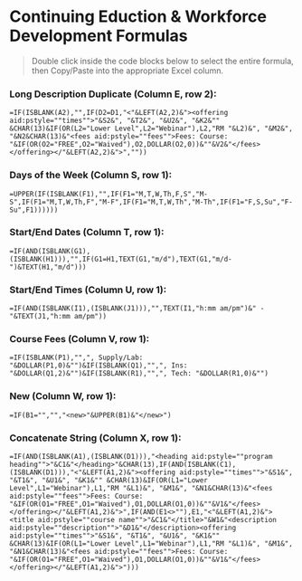# Continuing Eduction & Workforce Development Formulas

> Double click inside the code blocks below to select the entire formula, then Copy/Paste into the appropriate Excel column.

### Long Description Duplicate (Column E, row 2):
    =IF(ISBLANK(A2),"",IF(D2=D1,"<"&LEFT(A2,2)&"><offering aid:pstyle=""times"">"&S2&", "&T2&", "&U2&", "&K2&"" &CHAR(13)&IF(OR(L2="Lower Level",L2="Webinar"),L2,"RM "&L2)&", "&M2&", "&N2&CHAR(13)&"<fees aid:pstyle=""fees"">Fees: Course: "&IF(OR(O2="FREE",O2="Waived"),O2,DOLLAR(O2,0))&""&V2&"</fees></offering></"&LEFT(A2,2)&">",""))

### Days of the Week (Column S, row 1):

    =UPPER(IF(ISBLANK(F1),"",IF(F1="M,T,W,Th,F,S","M-S",IF(F1="M,T,W,Th,F","M-F",IF(F1="M,T,W,Th","M-Th",IF(F1="F,S,Su","F-Su",F1))))))

### Start/End Dates (Column T, row 1):
    =IF(AND(ISBLANK(G1),(ISBLANK(H1))),"",IF(G1=H1,TEXT(G1,"m/d"),TEXT(G1,"m/d-")&TEXT(H1,"m/d")))

### Start/End Times (Column U, row 1):
    =IF(AND(ISBLANK(I1),(ISBLANK(J1))),"",TEXT(I1,"h:mm am/pm")&" - "&TEXT(J1,"h:mm am/pm"))

### Course Fees (Column V, row 1):
    =IF(ISBLANK(P1),"",", Supply/Lab: "&DOLLAR(P1,0)&"")&IF(ISBLANK(Q1),"",", Ins: "&DOLLAR(Q1,2)&"")&IF(ISBLANK(R1),"",", Tech: "&DOLLAR(R1,0)&"")

### New (Column W, row 1):
    =IF(B1="","","<new>"&UPPER(B1)&"</new>")

### Concatenate String (Column X, row 1):
    =IF(AND(ISBLANK(A1),(ISBLANK(D1))),"<heading aid:pstyle=""program heading"">"&C1&"</heading>"&CHAR(13),IF(AND(ISBLANK(C1),(ISBLANK(D1))),"<"&LEFT(A1,2)&"><offering aid:pstyle=""times"">"&S1&", "&T1&", "&U1&", "&K1&"" &CHAR(13)&IF(OR(L1="Lower Level",L1="Webinar"),L1,"RM "&L1)&", "&M1&", "&N1&CHAR(13)&"<fees aid:pstyle=""fees"">Fees: Course: "&IF(OR(O1="FREE",O1="Waived"),O1,DOLLAR(O1,0))&""&V1&"</fees></offering></"&LEFT(A1,2)&">",IF(AND(E1<>""),E1,"<"&LEFT(A1,2)&"><title aid:pstyle=""course name"">"&C1&"</title>"&W1&"<description aid:pstyle=""description"">"&D1&"</description><offering aid:pstyle=""times"">"&S1&", "&T1&", "&U1&", "&K1&"" &CHAR(13)&IF(OR(L1="Lower Level",L1="Webinar"),L1,"RM "&L1)&", "&M1&", "&N1&CHAR(13)&"<fees aid:pstyle=""fees"">Fees: Course: "&IF(OR(O1="FREE",O1="Waived"),O1,DOLLAR(O1,0))&""&V1&"</fees></offering></"&LEFT(A1,2)&">")))
